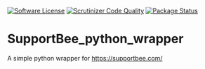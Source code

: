 [![Software License][ico-license]](LICENSE)
[![Scrutinizer Code Quality][ico-code-quality]][link-code-quality]
[![Package Status][ico-package-status]][link-package]
# SupportBee_python_wrapper

A simple python wrapper for https://supportbee.com/

[ico-license]: https://img.shields.io/badge/license-MIT-brightgreen.svg
[ico-code-quality]: https://img.shields.io/scrutinizer/g/FLUX-SE/SupportBee_python_wrapper.svg
[ico-package-status]: https://github.com/FLUX-SE/SupportBee_python_wrapper/actions/workflows/python-package.yml/badge.svg

[link-code-quality]: https://scrutinizer-ci.com/g/FLUX-SE/SupportBee_python_wrapper
[link-package]: https://github.com/FLUX-SE/SupportBee_python_wrapper/actions/workflows/python-package.yml
